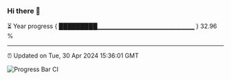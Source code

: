 ### Hi there 👋

⏳ Year progress { █████████▁▁▁▁▁▁▁▁▁▁▁▁▁▁▁▁▁▁▁▁▁ } 32.96 %

---

⏰ Updated on Tue, 30 Apr 2024 15:36:01 GMT

![Progress Bar CI](https://github.com/IshwaranRudhara/GIT-ACTION/workflows/Progress%20Bar%20CI/badge.svg)
